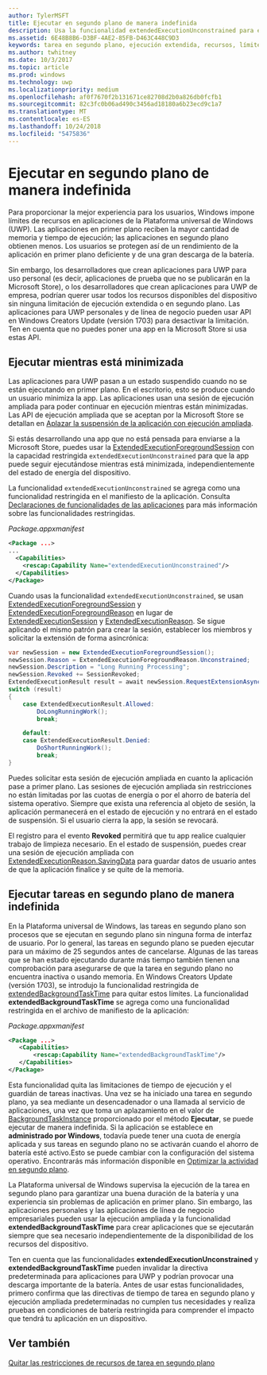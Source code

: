 ```yaml
---
author: TylerMSFT
title: Ejecutar en segundo plano de manera indefinida
description: Usa la funcionalidad extendedExecutionUnconstrained para ejecutar una tarea en segundo plano o una sesión de ejecución extendida en segundo plano de manera indefinida.
ms.assetid: 6E48B8B6-D3BF-4AE2-85FB-D463C448C9D3
keywords: tarea en segundo plano, ejecución extendida, recursos, límites, tarea en segundo plano
ms.author: twhitney
ms.date: 10/3/2017
ms.topic: article
ms.prod: windows
ms.technology: uwp
ms.localizationpriority: medium
ms.openlocfilehash: af0f7670f2b131671ce82708d2b0a826db0fcfb1
ms.sourcegitcommit: 82c3fc0b06ad490c3456ad18180a6b23ecd9c1a7
ms.translationtype: MT
ms.contentlocale: es-ES
ms.lasthandoff: 10/24/2018
ms.locfileid: "5475836"
---
```

# <a name="run-in-the-background-indefinitely"></a>Ejecutar en segundo plano de manera indefinida

Para proporcionar la mejor experiencia para los usuarios, Windows impone límites de recursos en aplicaciones de la Plataforma universal de Windows (UWP). Las aplicaciones en primer plano reciben la mayor cantidad de memoria y tiempo de ejecución; las aplicaciones en segundo plano obtienen menos. Los usuarios se protegen así de un rendimiento de la aplicación en primer plano deficiente y de una gran descarga de la batería.

Sin embargo, los desarrolladores que crean aplicaciones para UWP para uso personal (es decir, aplicaciones de prueba que no se publicarán en la Microsoft Store), o los desarrolladores que crean aplicaciones para UWP de empresa, podrían querer usar todos los recursos disponibles del dispositivo sin ninguna limitación de ejecución extendida o en segundo plano. Las aplicaciones para UWP personales y de línea de negocio pueden usar API en Windows Creators Update (versión 1703) para desactivar la limitación. Ten en cuenta que no puedes poner una app en la Microsoft Store si usa estas API.

## <a name="run-while-minimized"></a>Ejecutar mientras está minimizada

Las aplicaciones para UWP pasan a un estado suspendido cuando no se están ejecutando en primer plano. En el escritorio, esto se produce cuando un usuario minimiza la app. Las aplicaciones usan una sesión de ejecución ampliada para poder continuar en ejecución mientras están minimizadas. Las API de ejecución ampliada que se aceptan por la Microsoft Store se detallan en [Aplazar la suspensión de la aplicación con ejecución ampliada](https://docs.microsoft.com/windows/uwp/launch-resume/run-minimized-with-extended-execution).

Si estás desarrollando una app que no está pensada para enviarse a la Microsoft Store, puedes usar la [ExtendedExecutionForegroundSession](https://docs.microsoft.com/uwp/api/windows.applicationmodel.extendedexecution.foreground.extendedexecutionforegroundsession) con la capacidad restringida `extendedExecutionUnconstrained` para que la app puede seguir ejecutándose mientras está minimizada, independientemente del estado de energía del dispositivo.  

La funcionalidad `extendedExecutionUnconstrained` se agrega como una funcionalidad restringida en el manifiesto de la aplicación. Consulta [Declaraciones de funcionalidades de las aplicaciones](https://docs.microsoft.com/windows/uwp/packaging/app-capability-declarations) para más información sobre las funcionalidades restringidas.

_Package.appxmanifest_
```xml
<Package ...>
...
  <Capabilities>  
    <rescap:Capability Name="extendedExecutionUnconstrained"/>  
  </Capabilities>  
</Package>
```

Cuando usas la funcionalidad `extendedExecutionUnconstrained`, se usan [ExtendedExecutionForegroundSession](https://docs.microsoft.com/uwp/api/windows.applicationmodel.extendedexecution.foreground.extendedexecutionforegroundsession) y [ExtendedExecutionForegroundReason](https://docs.microsoft.com/en-us/uwp/api/windows.applicationmodel.extendedexecution.foreground.extendedexecutionforegroundreason) en lugar de [ExtendedExecutionSession](https://docs.microsoft.com/uwp/api/windows.applicationmodel.extendedexecution.extendedexecutionsession) y [ExtendedExecutionReason](https://docs.microsoft.com/uwp/api/windows.applicationmodel.extendedexecution.extendedexecutionreason). Se sigue aplicando el mismo patrón para crear la sesión, establecer los miembros y solicitar la extensión de forma asincrónica: 

```cs
var newSession = new ExtendedExecutionForegroundSession();  
newSession.Reason = ExtendedExecutionForegroundReason.Unconstrained;  
newSession.Description = "Long Running Processing";  
newSession.Revoked += SessionRevoked;  
ExtendedExecutionResult result = await newSession.RequestExtensionAsync();  
switch (result)  
{  
    case ExtendedExecutionResult.Allowed:  
        DoLongRunningWork();  
        break;  

    default:  
    case ExtendedExecutionResult.Denied:  
        DoShortRunningWork();  
        break;  
}
```

Puedes solicitar esta sesión de ejecución ampliada en cuanto la aplicación pase a primer plano. Las sesiones de ejecución ampliada sin restricciones no están limitadas por las cuotas de energía o por el ahorro de batería del sistema operativo. Siempre que exista una referencia al objeto de sesión, la aplicación permanecerá en el estado de ejecución y no entrará en el estado de suspensión. Si el usuario cierra la app, la sesión se revocará.

El registro para el evento **Revoked** permitirá que tu app realice cualquier trabajo de limpieza necesario. En el estado de suspensión, puedes crear una sesión de ejecución ampliada con [ExtendedExecutionReason.SavingData](https://docs.microsoft.com/uwp/api/windows.applicationmodel.extendedexecution.extendedexecutionreason) para guardar datos de usuario antes de que la aplicación finalice y se quite de la memoria.

## <a name="run-background-tasks-indefinitely"></a>Ejecutar tareas en segundo plano de manera indefinida

En la Plataforma universal de Windows, las tareas en segundo plano son procesos que se ejecutan en segundo plano sin ninguna forma de interfaz de usuario. Por lo general, las tareas en segundo plano se pueden ejecutar para un máximo de 25 segundos antes de cancelarse. Algunas de las tareas que se han estado ejecutando durante más tiempo también tienen una comprobación para asegurarse de que la tarea en segundo plano no encuentra inactiva o usando memoria. En Windows Creators Update (versión 1703), se introdujo la funcionalidad restringida de [extendedBackgroundTaskTime](https://docs.microsoft.com/windows/uwp/packaging/app-capability-declarations) para quitar estos límites. La funcionalidad **extendedBackgroundTaskTime** se agrega como una funcionalidad restringida en el archivo de manifiesto de la aplicación:

_Package.appxmanifest_
```xml
<Package ...>
   <Capabilities>  
       <rescap:Capability Name="extendedBackgroundTaskTime"/>  
   </Capabilities>  
</Package>
```

Esta funcionalidad quita las limitaciones de tiempo de ejecución y el guardián de tareas inactivas. Una vez se ha iniciado una tarea en segundo plano, ya sea mediante un desencadenador o una llamada al servicio de aplicaciones, una vez que toma un aplazamiento en el valor de [BackgroundTaskInstance](https://docs.microsoft.com/uwp/api/Windows.ApplicationModel.Background.IBackgroundTaskInstance) proporcionado por el método **Ejecutar**, se puede ejecutar de manera indefinida. Si la aplicación se establece en **administrado por Windows**, todavía puede tener una cuota de energía aplicada y sus tareas en segundo plano no se activarán cuando el ahorro de batería esté activo.Esto se puede cambiar con la configuración del sistema operativo. Encontrarás más información disponible en [Optimizar la actividad en segundo plano](https://docs.microsoft.com/windows/uwp/debug-test-perf/optimize-background-activity).

La Plataforma universal de Windows supervisa la ejecución de la tarea en segundo plano para garantizar una buena duración de la batería y una experiencia sin problemas de aplicación en primer plano. Sin embargo, las aplicaciones personales y las aplicaciones de línea de negocio empresariales pueden usar la ejecución ampliada y la funcionalidad **extendedBackgroundTaskTime** para crear aplicaciones que se ejecutarán siempre que sea necesario independientemente de la disponibilidad de los recursos del dispositivo.

Ten en cuenta que las funcionalidades **extendedExecutionUnconstrained** y **extendedBackgroundTaskTime** pueden invalidar la directiva predeterminada para aplicaciones para UWP y podrían provocar una descarga importante de la batería. Antes de usar estas funcionalidades, primero confirma que las directivas de tiempo de tarea en segundo plano y ejecución ampliada predeterminadas no cumplen tus necesidades y realiza pruebas en condiciones de batería restringida para comprender el impacto que tendrá tu aplicación en un dispositivo.

## <a name="see-also"></a>Ver también

[Quitar las restricciones de recursos de tarea en segundo plano](https://docs.microsoft.com/windows/application-management/enterprise-background-activity-controls)
